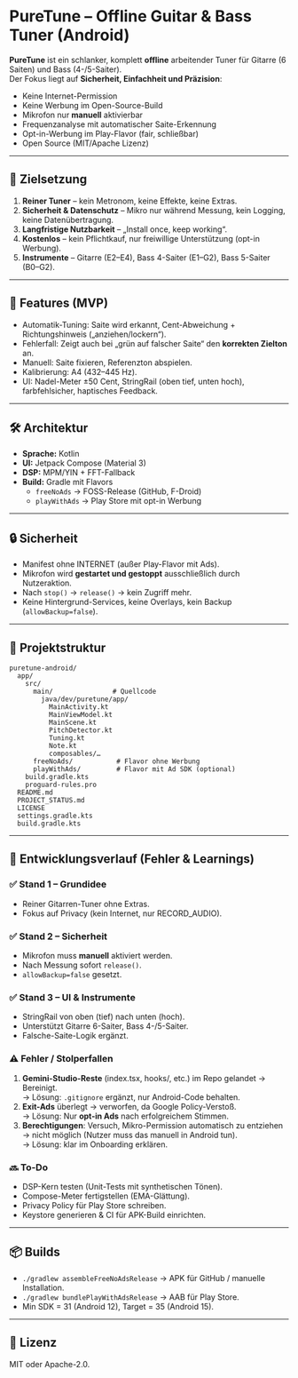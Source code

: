 # PureTune – Offline Guitar & Bass Tuner (Android)

**PureTune** ist ein schlanker, komplett **offline** arbeitender Tuner für Gitarre (6 Saiten) und Bass (4-/5-Saiter).  
Der Fokus liegt auf **Sicherheit, Einfachheit und Präzision**:

- Keine Internet-Permission
- Keine Werbung im Open-Source-Build
- Mikrofon nur **manuell** aktivierbar
- Frequenzanalyse mit automatischer Saite-Erkennung
- Opt-in-Werbung im Play-Flavor (fair, schließbar)
- Open Source (MIT/Apache Lizenz)

---

## 🎯 Zielsetzung
1. **Reiner Tuner** – kein Metronom, keine Effekte, keine Extras.  
2. **Sicherheit & Datenschutz** – Mikro nur während Messung, kein Logging, keine Datenübertragung.  
3. **Langfristige Nutzbarkeit** – „Install once, keep working“.  
4. **Kostenlos** – kein Pflichtkauf, nur freiwillige Unterstützung (opt-in Werbung).  
5. **Instrumente** – Gitarre (E2–E4), Bass 4-Saiter (E1–G2), Bass 5-Saiter (B0–G2).

---

## 📱 Features (MVP)
- Automatik-Tuning: Saite wird erkannt, Cent-Abweichung + Richtungshinweis („anziehen/lockern“).  
- Fehlerfall: Zeigt auch bei „grün auf falscher Saite“ den **korrekten Zielton** an.  
- Manuell: Saite fixieren, Referenzton abspielen.  
- Kalibrierung: A4 (432–445 Hz).  
- UI: Nadel-Meter ±50 Cent, StringRail (oben tief, unten hoch), farbfehlsicher, haptisches Feedback.  

---

## 🛠 Architektur
- **Sprache:** Kotlin  
- **UI:** Jetpack Compose (Material 3)  
- **DSP:** MPM/YIN + FFT-Fallback  
- **Build:** Gradle mit Flavors  
  - `freeNoAds` → FOSS-Release (GitHub, F-Droid)  
  - `playWithAds` → Play Store mit opt-in Werbung  

---

## 🔒 Sicherheit
- Manifest ohne INTERNET (außer Play-Flavor mit Ads).  
- Mikrofon wird **gestartet und gestoppt** ausschließlich durch Nutzeraktion.  
- Nach `stop()` → `release()` → kein Zugriff mehr.  
- Keine Hintergrund-Services, keine Overlays, kein Backup (`allowBackup=false`).  

---

## 📂 Projektstruktur
```
puretune-android/
  app/
    src/
      main/               # Quellcode
        java/dev/puretune/app/
          MainActivity.kt
          MainViewModel.kt
          MainScene.kt
          PitchDetector.kt
          Tuning.kt
          Note.kt
          composables/…
      freeNoAds/           # Flavor ohne Werbung
      playWithAds/         # Flavor mit Ad SDK (optional)
    build.gradle.kts
    proguard-rules.pro
  README.md
  PROJECT_STATUS.md
  LICENSE
  settings.gradle.kts
  build.gradle.kts
```

---

## 🧾 Entwicklungsverlauf (Fehler & Learnings)

### ✅ Stand 1 – Grundidee
- Reiner Gitarren-Tuner ohne Extras.  
- Fokus auf Privacy (kein Internet, nur RECORD_AUDIO).  

### ✅ Stand 2 – Sicherheit
- Mikrofon muss **manuell** aktiviert werden.  
- Nach Messung sofort `release()`.  
- `allowBackup=false` gesetzt.  

### ✅ Stand 3 – UI & Instrumente
- StringRail von oben (tief) nach unten (hoch).  
- Unterstützt Gitarre 6-Saiter, Bass 4-/5-Saiter.  
- Falsche-Saite-Logik ergänzt.  

### ⚠️ Fehler / Stolperfallen
1. **Gemini-Studio-Reste** (index.tsx, hooks/, etc.) im Repo gelandet → Bereinigt.  
   → Lösung: `.gitignore` ergänzt, nur Android-Code behalten.  
2. **Exit-Ads** überlegt → verworfen, da Google Policy-Verstoß.  
   → Lösung: Nur **opt-in Ads** nach erfolgreichem Stimmen.  
3. **Berechtigungen**: Versuch, Mikro-Permission automatisch zu entziehen → nicht möglich (Nutzer muss das manuell in Android tun).  
   → Lösung: klar im Onboarding erklären.  

### 🔜 To-Do
- DSP-Kern testen (Unit-Tests mit synthetischen Tönen).  
- Compose-Meter fertigstellen (EMA-Glättung).  
- Privacy Policy für Play Store schreiben.  
- Keystore generieren & CI für APK-Build einrichten.  

---

## 📦 Builds
- `./gradlew assembleFreeNoAdsRelease` → APK für GitHub / manuelle Installation.  
- `./gradlew bundlePlayWithAdsRelease` → AAB für Play Store.  
- Min SDK = 31 (Android 12), Target = 35 (Android 15).  

---

## 📜 Lizenz
MIT oder Apache-2.0.  
